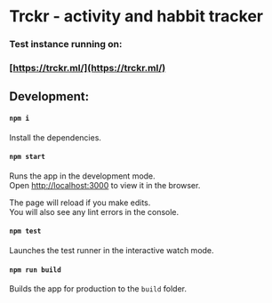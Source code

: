 # Trckr - activity and habbit tracker


### Test instance running on:
### [https://trckr.ml/](https://trckr.ml/)


## Development: 

#### `npm i`
Install the dependencies.

#### `npm start`
Runs the app in the development mode.<br>
Open [http://localhost:3000](http://localhost:3000) to view it in the browser.

The page will reload if you make edits.<br>
You will also see any lint errors in the console.

#### `npm test`
Launches the test runner in the interactive watch mode.<br>

#### `npm run build`
Builds the app for production to the `build` folder.<br>
